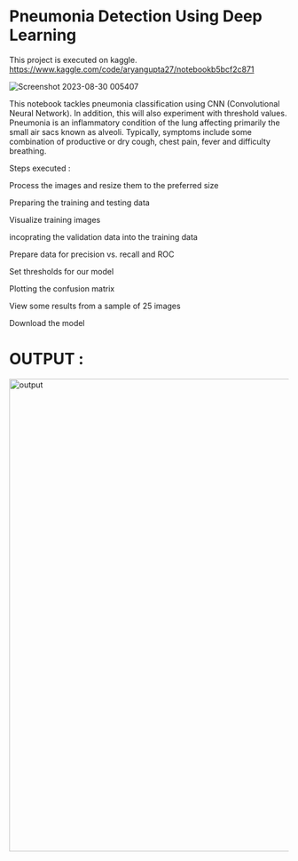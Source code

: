 # Pneumonia Detection Using Deep Learning
This project is executed on kaggle. 
https://www.kaggle.com/code/aryangupta27/notebookb5bcf2c871

![Screenshot 2023-08-30 005407](https://github.com/AryanGupta2708/Pneumonia-Detection-Using-Deep-Learning/assets/111694369/821c66f7-2063-4234-ae9d-18c194efece2)

This notebook tackles pneumonia classification using CNN (Convolutional Neural Network). In addition, this will also experiment with threshold values.
Pneumonia is an inflammatory condition of the lung affecting primarily the small air sacs known as alveoli. Typically, symptoms include some combination of productive or dry cough, chest pain, fever and difficulty breathing.

Steps executed :


Process the images and resize them to the preferred size

Preparing the training and testing data

Visualize training images

incoprating the validation data into the training data

Prepare data for precision vs. recall and ROC

Set thresholds for our model

Plotting the confusion matrix

View some results from a sample of 25 images

Download the model


# OUTPUT :


<img width="851" alt="output" src="https://github.com/AryanGupta2708/Pneumonia-Detection-Using-Deep-Learning/assets/111694369/59003560-8be6-45b8-b18b-89d3e7296289">




